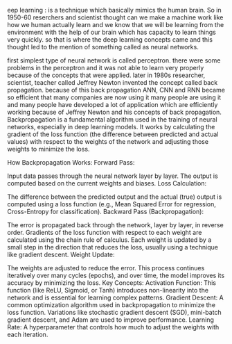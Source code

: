 eep learning : is a technique which basically mimics the human brain. So in 1950-60 reserchers and scientist thought can we make a machine work like how we human actually learn and we know that we will be learning from the environment with the help of our brain which has capacity to learn things very quickly. so that is where the deep learning concepts came and this thought led to the mention of something called as neural networks.

first simplest type of neural network is called perceptron. there were some problems in the perceptron and it was not able to learn very properly because of the concepts that were applied. later in 1980s researcher, scientist, teacher called Jeffrey Newton invented the concept called back propagation. because of this back propagation ANN, CNN and RNN became so efficient that many companies are now using it many people are using it and many people have developed a lot of application which are efficiently working because of Jeffrey Newton and his concepts of back propagation.
<Backpropagation>
Backpropagation is a fundamental algorithm used in the training of neural networks, especially in deep learning models. It works by calculating the gradient of the loss function (the difference between predicted and actual values) with respect to the weights of the network and adjusting those weights to minimize the loss.

How Backpropagation Works:
Forward Pass:

Input data passes through the neural network layer by layer.
The output is computed based on the current weights and biases.
Loss Calculation:

The difference between the predicted output and the actual (true) output is computed using a loss function (e.g., Mean Squared Error for regression, Cross-Entropy for classification).
Backward Pass (Backpropagation):

The error is propagated back through the network, layer by layer, in reverse order.
Gradients of the loss function with respect to each weight are calculated using the chain rule of calculus.
Each weight is updated by a small step in the direction that reduces the loss, usually using a technique like gradient descent.
Weight Update:

The weights are adjusted to reduce the error.
This process continues iteratively over many cycles (epochs), and over time, the model improves its accuracy by minimizing the loss.
Key Concepts:
Activation Function: This function (like ReLU, Sigmoid, or Tanh) introduces non-linearity into the network and is essential for learning complex patterns.
Gradient Descent: A common optimization algorithm used in backpropagation to minimize the loss function. Variations like stochastic gradient descent (SGD), mini-batch gradient descent, and Adam are used to improve performance.
Learning Rate: A hyperparameter that controls how much to adjust the weights with each iteration.
</Backpropagation>
